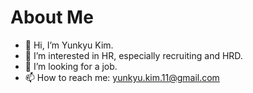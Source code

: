 # About Me
- 👋 Hi, I’m Yunkyu Kim.
- 👀 I’m interested in HR, especially recruiting and HRD.
- 💞️ I’m looking for a job.
- 📫 How to reach me: yunkyu.kim.11@gmail.com
